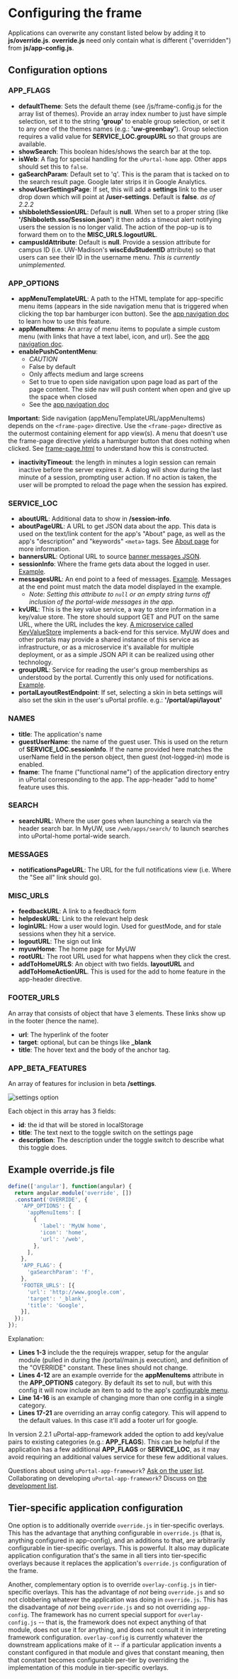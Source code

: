 # Configuring the frame

Applications can overwrite any constant listed below by adding it to
**js/override.js**. **override.js** need only contain what is different
("overridden") from **js/app-config.js**.

## Configuration options

### APP_FLAGS

+ **defaultTheme**: Sets the default theme (see /js/frame-config.js
for the array list of themes). Provide an array index number to just have
simple selection, set it to the string **'group'** to enable group selection,
or set it to any one of the themes names (e.g.: **'uw-greenbay'**). Group
selection requires a valid value for **SERVICE_LOC.groupURL** so that groups
are available.
+ **showSearch**: This boolean hides/shows the search bar at the top.
+ **isWeb**: A flag for special handling for the `uPortal-home` app. Other apps
should set this to `false`.
+ **gaSearchParam**: Default set to 'q'. This is the param that is tacked on to
the search result page. Google later strips it in Google Analytics.
+ **showUserSettingsPage**: If set, this will add a **settings** link to the
user drop down which will point at **/user-settings**. Default is **false**.
_as of 2.2.2_
+ **shibbolethSessionURL**: Default is **null**. When set to a proper string
(like **'/Shibboleth.sso/Session.json'**) it then adds a timeout alert
notifying users the session is no longer valid. The action of the pop-up is to
forward them on to the **MISC_URLS.logoutURL**.
+ **campusIdAttribute**: Default is **null**. Provide a session attribute for
campus ID (i.e. UW-Madison's **wiscEduStudentID** attribute) so that users can
see their ID in the username menu. _This is currently unimplemented._


### APP_OPTIONS

+ **appMenuTemplateURL**: A path to the HTML template for app-specific menu
items (appears in the side navigation menu that is triggered when clicking the
top bar hamburger icon button). See the [app navigation
doc](configurable-menu.md) to learn how to use this feature.
+ **appMenuItems**: An array of menu items to populate a  simple custom menu
(with links that have a text label, icon, and url). See the [app navigation
doc](configurable-menu.md).
+ **enablePushContentMenu**:
    - _CAUTION_
    - False by default
    - Only affects medium and large screens
    - Set to true to open side navigation upon page load as part of the page
content. The side nav will push content when open and give up the space
when closed
    - See the [app navigation doc](configurable-menu.md)

**Important:** Side navigation (appMenuTemplateURL/appMenuItems) depends on the
`<frame-page>` directive. Use the `<frame-page>` directive as the outermost
containing element for app view(s). A menu that doesn't use the frame-page
directive yields a hamburger button that does nothing when clicked. See
[frame-page.html][] to understand how
this is constructed.
+ **inactivityTimeout**: the length in minutes a login session can remain
inactive before the server expires it. A dialog will show during the last
minute of a session, prompting user action. If no action is taken, the user
will be prompted to reload the page when the session has expired.

### SERVICE_LOC

+ **aboutURL**: Additional data to show in **/session-info**.
+ **aboutPageURL**: A URL to get JSON data about the app. This data is used on the text/link content for the app's "About" page, as well as the app's "description" and "keywords" `<meta>` tags. See [About page](about-page.md) for more information.
+ **bannersURL**: Optional URL to source
  [banner messages JSON](messaging-implementation.md).
+ **sessionInfo**: Where the frame gets data about the logged in user. [Example][session.json].
+ **messagesURL**: An end point to a feed of messages.
[Example][sample-messages.json]. Messages at the
end point must match the data model displayed in the example.
    - _Note: Setting this attribute to `null` or an empty string turns off
inclusion of the portal-wide messages in the app._
+ **kvURL**: This is the key value service, a way to
store information in a key/value store. The store should support GET and PUT on
the same URL, where the URL includes the key. [A microservice called
KeyValueStore][KeyValueStore] implements a
back-end for this service. MyUW does and other portals may provide a shared
instance of this service as infrastructure, or as a microservice it's available
for multiple deployment, or as a simple JSON API it can be realized using other
technology.
+ **groupURL**: Service for reading the user's group memberships as understood
by the portal. Currently this only used for notifications.
[Example](https://github.com/uPortal-Project/uportal-app-framework/blob/master/components/staticFeeds/groups.json).
+ **portalLayoutRestEndpoint**: If set, selecting a skin in beta settings will
also set the skin in the user's uPortal profile. e.g.: **'/portal/api/layout'**

### NAMES

+ **title**: The application's name
+ **guestUserName**: the name of the guest user. This is used on the return of
**SERVICE_LOC.sessionInfo**. If the name provided here matches the userName
field in the person object, then guest (not-logged-in) mode is enabled.
+ **fname**: The fname ("functional name") of the application directory entry
in uPortal corresponding to the app. The app-header "add to home" feature uses
this.

### SEARCH

+ **searchURL**: Where the user goes when launching a search via the header
search bar. In MyUW, use `/web/apps/search/` to launch searches into
uPortal-home portal-wide search.

### MESSAGES

+ **notificationsPageURL**: The URL for the full notifications view (i.e. Where
the "See all" link should go).

### MISC_URLS

+ **feedbackURL**: A link to a feedback form
+ **helpdeskURL**: Link to the relevant help desk
+ **loginURL**: How a user would login. Used for guestMode, and for stale
sessions when they hit a service.
+ **logoutURL**: The sign out link
+ **myuwHome**: The home page for MyUW
+ **rootURL**: The root URL used for what happens when they click the crest.
+ **addToHomeURLS**: An object with two fields. **layoutURL** and
**addToHomeActionURL**. This is used for the add to home feature in the
app-header directive.

### FOOTER_URLS

An array that consists of object that have 3 elements. These links show up in
the footer (hence the name).
+ **url**: The hyperlink of the footer
+ **target**: optional, but can be things like **_blank**
+ **title**: The hover text and the body of the anchor tag.

### APP_BETA_FEATURES

An array of features for inclusion in beta **/settings**.

![settings option](img/settings-option.png)

Each object in this array has 3 fields:

+ **id**: the id that will be stored in localStorage
+ **title**: The text next to the toggle switch on the settings page
+ **description**: The description under the toggle switch to describe what
this toggle does.

## Example override.js file

```javascript
define(['angular'], function(angular) {
  return angular.module('override', [])
  .constant('OVERRIDE', {
    'APP_OPTIONS': {
      'appMenuItems': [
        {
          'label': 'MyUW home',
          'icon': 'home',
          'url': '/web',
        },
      ],
    },
    'APP_FLAG': {
      'gaSearchParam': 'f',
    },
    'FOOTER_URLS': [{
      'url': 'http://www.google.com',
      'target': '_blank',
      'title': 'Google',
    }],
  });
});

```

Explanation:

+ **Lines 1-3** include the the requirejs wrapper, setup for the angular module
(pulled in during the /portal/main.js execution),
and definition of the "OVERRIDE" constant. These lines should not change.
+ **Lines 4-12** are an example override for the **appMenuItems** attribute in
the **APP_OPTIONS** category. By default its set to null, but
with this config it will now include an item to add to the app's [configurable
menu](configurable-menu.md).
+ **Line 14-16** is an example of changing more than one config in a single
category.
+ **Lines 17-21** are overriding an array config category. This will append to
the default values. In this case it'll add a footer url for google.

In version 2.2.1 uPortal-app-framework added the option to add key/value pairs
to existing categories (e.g.: **APP_FLAGS**). This can be helpful if the
application has a few additional **APP_FLAGS** or **SERVICE_LOC**, as it may
avoid requiring an additional values service for these few additional values.

Questions about using `uPortal-app-framework`? [Ask on the user
list][uportal-user@].
Collaborating on developing `uPortal-app-framework`? Discuss on [the
development list][uportal-dev@].

## Tier-specific application configuration

One option is to additionally override `override.js` in tier-specific overlays.
This has the advantage that anything configurable in `override.js`
(that is, anything configured in app-config), and an additions to that,
are arbitrarily configurable in tier-specific overlays. This is powerful.
It also may duplicate application configuration that's the same in all tiers
into tier-specific overlays because it replaces the application's `override.js`
configuration of the frame.

Another, complementary option is to override `overlay-config.js` in
tier-specific overlays. This has the advantage of _not_ being `override.js` and
so not clobbering whatever the application was doing in `override.js`.
This has the disadvantage of _not_ being `override.js` and so not overriding
`app-config`. The framework has no current special support for
 `overlay-config.js` -- that is, the framework does not expect anything of that
 module, does not use it for anything, and does not consult it in interpreting
 framework configuration. `overlay-config` is currently whatever the downstream
 applications make of it -- if a particular application invents a constant
 configured in that module and gives that constant meaning, then that constant
 becomes configurable per-tier by overriding the implementation of this module
 in tier-specific overlays.

[KeyValueStore]: https://github.com/UW-Madison-DoIT/KeyValueStore
[uportal-dev@]: https://groups.google.com/a/apereo.org/forum/#!forum/uportal-dev
[uportal-user@]: https://groups.google.com/a/apereo.org/forum/#!forum/uportal-user
[sample-messages.json]: https://github.com/uPortal-Project/uportal-app-framework/blob/master/components/staticFeeds/sample-messages.json
[session.json]: https://github.com/uPortal-Project/uportal-app-framework/blob/master/components/staticFeeds/session.json
[frame-page.html]: https://github.com/uPortal-Project/uportal-app-framework/blob/master/components/portal/misc/partials/frame-page.html

